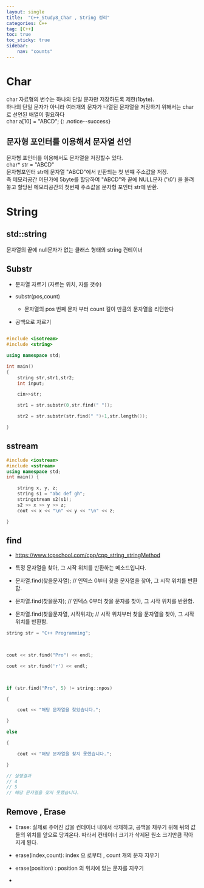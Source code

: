 ```yaml
---
layout: single
title:  "C++_Study8_Char , String 정리"
categories: C++
tag: [C++]
toc: true
toc_sticky: true
sidebar:
    nav: "counts"
---
```


# Char

char 자료형의 변수는 하나의 단일 문자만 저장하도록 제한(1byte).   
하나의 단일 문자가 아니라 여러개의 문자가 나열된 문자열을 저장하기 위해서는 char 로 선언된 배열이 필요하다   
char a[10] = "ABCD";
{: .notice--success}   

##  문자형 포인터를 이용해서 문자열 선언

문자형 포인터를 이용해서도 문자열을 저장할수 있다.   
char* str = "ABCD"   
문자형포인터 str에 문자열 "ABCD"에서 반환되는 첫 번쨰 주소값을 저장.    
즉 메모리공간 어딘가에 5byte를 할당하여 "ABCD"와 끝에 NULL문자 ('\0') 을 올려놓고 할당된 메모리공간의 첫번째 주소값을 문자형 포인터 str에 반환.

# String

## std::string
문자열의 끝에 null문자가 없는 클래스 형태의 string 컨테이너

## Substr
   
* 문자열 자르기 (자르는 위치, 자를 갯수)
   
* substr(pos,count)
    * 문자열의 pos 번째 문자 부터 count 길이 만큼의 문자열을 리턴한다

* 공백으로 자르기

```cpp

#include <isotream>
#include <string>

using namespace std;

int main()
{
    string str,str1,str2;
    int input;

    cin>>str;

    str1 = str.substr(0,str.find(" "));

    str2 = str.substr(str.find(" ")+1,str.length());

}

```

## sstream

```cpp
#include <iostream>
#include <sstream>
using namespace std; 
int main() {

	string x, y, z;
	string s1 = "abc def gh";
	stringstream s2(s1);
	s2 >> x >> y >> z;
	cout << x << "\n" << y << "\n" << z; 

}
```

## find

* <https://www.tcpschool.com/cpp/cpp_string_stringMethod>

* 특정 문자열을 찾아, 그 시작 위치를 반환하는 메소드입니다.

* 문자열.find(찾을문자열);           // 인덱스 0부터 찾을 문자열을 찾아, 그 시작 위치를 반환함.

* 문자열.find(찾을문자);             // 인덱스 0부터 찾을 문자를 찾아, 그 시작 위치를 반환함.

* 문자열.find(찾을문자열, 시작위치); // 시작 위치부터 찾을 문자열을 찾아, 그 시작 위치를 반환함.

```cpp
string str = "C++ Programming";

 

cout << str.find("Pro") << endl;

cout << str.find('r') << endl;

 

if (str.find("Pro", 5) != string::npos)

{

    cout << "해당 문자열을 찾았습니다.";

}

else

{

    cout << "해당 문자열을 찾지 못했습니다.";

}

// 실행결과 
// 4
// 5
// 해당 문자열을 찾지 못했습니다.
```




## Remove , Erase

* Erase: 실제로 주어진 값을 컨테이너 내에서 삭제하고, 공백을 채우기 위해 뒤의 값들의 위치를 앞으로 당겨온다. 따라서 컨테이너 크기가 삭제된 원소 크기만큼 작아지게 된다.

* erase(index,count): index 으 로부터 , count 개의 문자 지우기

* erase(position) : position 의 위치에 있는 문자를 지우기

* 


